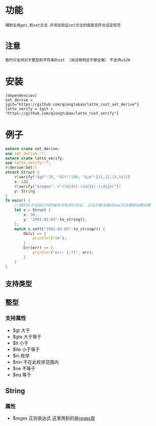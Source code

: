 # 功能
`辅助生成get,和set方法 并添加验证set方法的值是否符合设定规范`

# ``注意``

`暂时只支持对于整型和字符串的set （测试用例还不够全面）`
`不支持u128`
# 安装

``` Cargo
[dependencies]
set_derive = {git="https://github.com/qiongtubao/latte_rust_set_derive"}
latte_verify = {git = "https://github.com/qiongtubao/latte_rust_verify"}
```


# 例子

```rust
extern crate set_derive;
use set_derive::*;
extern crate latte_verify;
use latte_verify::*;
#[derive(Set)]
struct Struct {
    #[verify{"$gt":10, "$lt":100, "$in":[11,12,13,14]}]  
    x: i32,
    #[verify{"$regex": r"(\d{4})-(\d{2})-(\d{2})"}]
    y: String
}
fn main() {
    //缺陷在于初始化的时候并没有进行验证  之后可能会推出new方法辅助创建对象
    let s = Struct {
        x: 30,
        y: "1991-02-03".to_string(),
    };
    match s.setY("1991-02-03".to_string()) {
        Ok(v) => {
            println!("ok");
        }
        Err(err) => {
            println!("err: {:?}", err);
        }
    }
}

```

## 支持类型

## 整型

### 支持属性
* $gt 大于
* $gte 大于等于
* $lt 小于
* $lte 小于等于
* $in 枚举
* $nin 不在此枚举范围内
* $ne 不等于
* $eq 等于

## String
### 属性
* $regex   正则表达式  这里用到的是[regex库](https://github.com/rust-lang/regex)